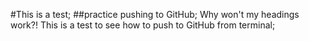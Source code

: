 #This is a test;
##practice pushing to GitHub;
Why won't my headings work?!
This is a test to see how to push to GitHub from terminal;